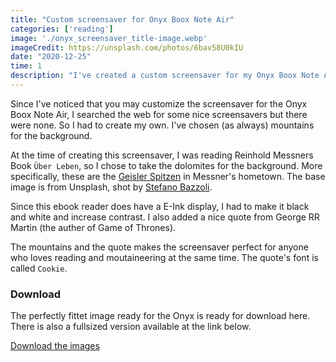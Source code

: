 ```yaml
---
title: "Custom screensaver for Onyx Boox Note Air"
categories: ['reading']
image: './onyx_screensaver_title-image.webp'
imageCredit: https://unsplash.com/photos/6bav58U0kIU
date: "2020-12-25"
time: 1
description: "I've created a custom screensaver for my Onyx Boox Note Air - and it is available for download."
---
```


Since I've noticed that you may customize the screensaver for the Onyx Boox Note Air, I searched the web for some nice screensavers but there were none.
So I had to create my own. I've chosen (as always) mountains for the background.

At the time of creating this screensaver, I was reading Reinhold Messners Book `Über Leben`,
so I chose to take the dolomites for the background. More specifically, these are the [Geisler Spitzen](https://www.google.at/maps/place/Odlegruppa/) in Messner's hometown.
The base image is from Unsplash, shot by [Stefano Bazzoli](https://unsplash.com/@stefanobaz).

Since this ebook reader does have a E-Ink display, I had to make it black and white and increase contrast.
I also added a nice quote from George RR Martin (the auther of Game of Thrones).

The mountains and the quote makes the screensaver perfect for anyone who loves reading and moutaineering at the same time.
The quote's font is called `Cookie`.

### Download
The perfectly fittet image ready for the Onyx is ready for download here.
There is also a fullsized version available at the link below.

[Download the images](https://github.com/davidkroell/davidkroell.com/tree/master/content/blogposts/2020/custom-screensaver-for-onyx-boox-note-air)

